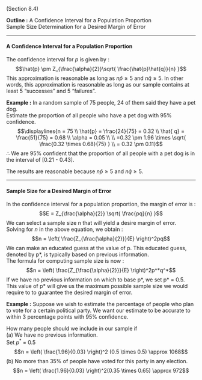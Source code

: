 (Section 8.4)

**Outline :**
	A Confidence Interval for a Population Proportion  
	Sample Size Determination for a Desired Margin of Error


---
#### A Confidence Interval for a Population Proportion

The confidence interval for $p$ is given by : $$\hat{p} \pm Z_{\frac{\alpha}{2}}\sqrt{ \frac{\hat{p}\hat{q}}{n} }$$
This approximation is reasonable as long as $n \hat{p} \ge 5 \text{ and } n \hat{q} \ge 5$.
In other words, this approximation is reasonable as long as our sample contains at least 5 “successes” and 5 “failures”.

**Example :** 
In a random sample of 75 people, 24 of them said they have a pet dog.  
Estimate the proportion of all people who have a pet dog with 95% confidence.
$$\displaylines{n = 75 \\
\hat{p} = \frac{24}{75} = 0.32 \\
\hat{ q} = \frac{51}{75} = 0.68 \\
\alpha = 0.05 \\ \\
=0.32 \pm 1.96 \times \sqrt{ \frac{0.32 \times 0.68}{75} } \\
= 0.32 \pm 0.11}$$
∴ We are 95% confident that the proportion of all people with a pet dog is in the interval of [0.21 - 0.43].

The results are reasonable because $n \hat{p} \ge 5 \text{ and } n \hat{q} \ge 5$.



---
#### Sample Size for a Desired Margin of Error

In the confidence interval for a population proportion, the margin of error is : $$E = Z_{\frac{\alpha}{2}} \sqrt{ \frac{pq}{n} }$$
We can select a sample size n that will yield a desire margin of error.  
Solving for $n$ in the above equation, we obtain : $$n = \left( \frac{Z_{\frac{\alpha}{2}}}{E} \right)^2pq$$
We can make an educated guess at the value of p. This educated guess, denoted by p*, is typically based on previous information.  
The formula for computing sample size is now : $$n = \left( \frac{Z_{\frac{\alpha}{2}}}{E} \right)^2p^*q^*$$
If we have no previous information on which to base p*, we set p* = 0.5.  This value of p* will give us the maximum possible sample size we would require to to guarantee the desired margin of error.


**Example :** 
Suppose we wish to estimate the percentage of people who plan to vote for a certain political party. We want our estimate to be accurate to within 3 percentage points with 95% confidence. 

How many people should we include in our sample if  
	(a) We have no previous information.  
		Set $p^*$ = 0.5$$n = \left( \frac{1.96}{0.03} \right)^2 (0.5 \times 0.5) \approx 1068$$
	(b) No more than 35% of people have voted for this party in any election. $$n = \left( \frac{1.96}{0.03} \right)^2(0.35 \times 0.65) \approx 972$$

